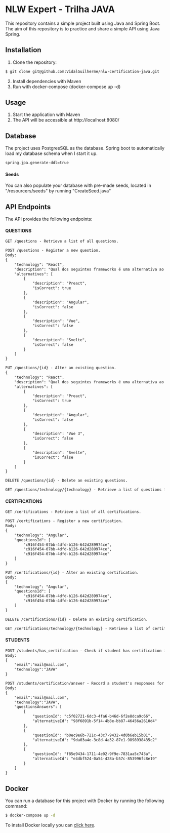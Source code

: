 # NLW Expert - Trilha JAVA
This repository contains a simple project built using Java and Spring Boot. The aim of this repository is to practice and share a simple API using Java Spring.


## Installation

1. Clone the repository:

```bash
$ git clone git@github.com:VidalGuilherme/nlw-certification-java.git
```

2. Install dependencies with Maven
3. Run with docker-compose (docker-compose up -d)

## Usage

1. Start the application with Maven
2. The API will be accessible at http://localhost:8080/

## Database
The project uses PostgresSQL as the database.
Spring boot to automatically load my database schema when I start it up.

```markdown
spring.jpa.generate-ddl=true
```

#### Seeds

You can also populate your database with pre-made seeds, located in "/resourcers/seeds" by running "CreateSeed.java"


## API Endpoints
The API provides the following endpoints:

#### QUESTIONS
```markdown
GET /questions - Retrieve a list of all questions.
```

```markdown
POST /questions - Register a new question.
Body:
{
	"technology": "React",
	"description": "Qual dos seguintes frameworks é uma alternativa ao React?",
	"alternatives": [
		{
			"description": "Preact",
			"isCorrect": true
		},
		{
			"description": "Angular",
			"isCorrect": false
		},
		{
			"description": "Vue",
			"isCorrect": false
		},
		{
			"description": "Svelte",
			"isCorrect": false
		}
	]
}
```

```markdown
PUT /questions/{id} - Alter an existing question.
{
	"technology": "React",
	"description": "Qual dos seguintes frameworks é uma alternativa ao React?",
	"alternatives": [
		{
			"description": "Preact",
			"isCorrect": true
		},
		{
			"description": "Angular",
			"isCorrect": false
		},
		{
			"description": "Vue 3",
			"isCorrect": false
		},
		{
			"description": "Svelte",
			"isCorrect": false
		}
	]
}
```

```markdown
DELETE /questions/{id} - Delete an existing questions.
```

```markdown
GET /questions/technology/{technology} - Retrieve a list of questions filtered by technology
```

#### CERTIFICATIONS
```markdown
GET /certifications - Retrieve a list of all certifications.
```

```markdown
POST /certifications - Register a new certification.
Body:
{
	"technology": "Angular",
	"questionsId": [
		"c916f454-07bb-4dfd-b126-642d289974ce",
        "c916f454-07bb-4dfd-b126-642d289974ce",
        "c916f454-07bb-4dfd-b126-642d289974ce"
	]
}

```

```markdown
PUT /certifications/{id} - Alter an existing certification.
Body:
{
	"technology": "Angular",
	"questionsId": [
		"c916f454-07bb-4dfd-b126-642d289974ce",        
        "c916f454-07bb-4dfd-b126-642d289974ce"
	]
}
```

```markdown
DELETE /certifications/{id} - Delete an existing certification.
```

```markdown
GET /certifications/technology/{technology} - Retrieve a list of certifications filtered by technology
```

#### STUDENTS

```markdown
POST /students/has_certification - Check if student has certification in the technology.
Body:
{
	"email":"mail@mail.com",
	"technology":"JAVA"
}
```

```markdown
POST /students/certification/answer - Record a student's responses for certification of a given technology.
Body:
{
	"email":"mail@mail.com",
	"technology":"JAVA",
	"questionsAnswers": [
		{
			"questionId": "c5f02721-6dc3-4fa6-b46d-6f2e8dca9c66",
			"alternativeId": "98f6891b-5f14-4b8e-bb87-46456a2610d4"
		},
		{
			"questionId": "b0ec9e6b-721c-43c7-9432-4d0b6eb15b01",
			"alternativeId": "9da03a4e-3c8d-4a32-87e1-9898938435c2"
		},
		{
			"questionId": "f85e9434-1711-4e02-9f9e-7831aa5c743a",
			"alternativeId": "e4dbf524-0a54-428a-b57c-853996fc8e19"
		}
	]
}
```

## Docker
You can run a database for this project with Docker by running the following command:

```bash
$ docker-compose up -d
```

To install Docker locally you can [click here](https://www.docker.com/products/docker-desktop/).
